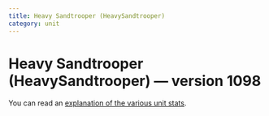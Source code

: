 ```yaml
---
title: Heavy Sandtrooper (HeavySandtrooper)
category: unit
---
```


# Heavy Sandtrooper (HeavySandtrooper) — version 1098

You can read an [explanation  of the various unit stats](unitexplained.md).

